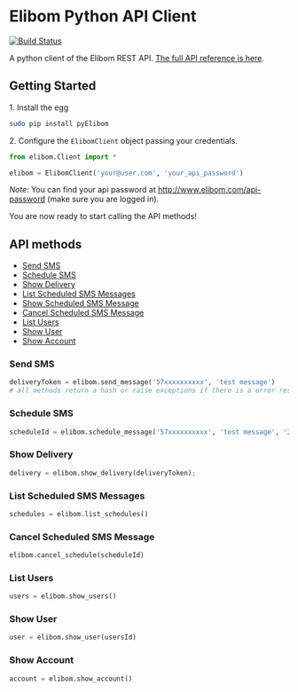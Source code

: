 Elibom Python API Client
===========
[![Build Status](https://travis-ci.org/elibom/elibom-python.png)](https://travis-ci.org/elibom/elibom-python)

A python client of the Elibom REST API. [The full API reference is here](http://www.elibom.com/developers/reference).


## Getting Started

1\. Install the egg

```bash
sudo pip install pyElibom
```

2\. Configure the `ElibomClient` object passing your credentials.

```python
from elibom.Client import *

elibom = ElibomClient('your@user.com', 'your_api_password')
```
*Note*: You can find your api password at http://www.elibom.com/api-password (make sure you are logged in).

You are now ready to start calling the API methods!

## API methods

* [Send SMS](#send-sms)
* [Schedule SMS](#schedule-sms)
* [Show Delivery](#show-delivery)
* [List Scheduled SMS Messages](#list-scheduled-sms-messages)
* [Show Scheduled SMS Message](#show-scheduled-sms-message)
* [Cancel Scheduled SMS Message](#cancel-scheduled-sms-message)
* [List Users](#list-users)
* [Show User](#show-user)
* [Show Account](#show-account)

### Send SMS
```python
deliveryToken = elibom.send_message('57xxxxxxxxxx', 'test message')
# all methods return a hash or raise exceptions if there is a error response
```

### Schedule SMS 
```python
scheduleId = elibom.schedule_message('57xxxxxxxxxx', 'test message', '2013-08-14 23:00')
```

### Show Delivery
```python
delivery = elibom.show_delivery(deliveryToken);
```

### List Scheduled SMS Messages
```python
schedules = elibom.list_schedules()
```

### Cancel Scheduled SMS Message
```python
elibom.cancel_schedule(scheduleId)
```

### List Users
```python
users = elibom.show_users()
```

### Show User
```python
user = elibom.show_user(usersId)
```

### Show Account
```python
account = elibom.show_account()
```
